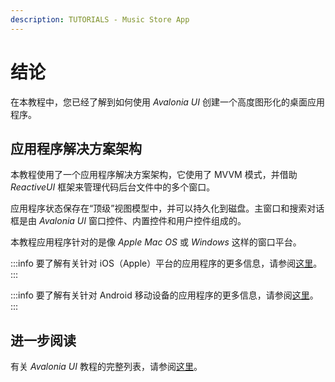 ```yaml
---
description: TUTORIALS - Music Store App
---
```


# 结论

在本教程中，您已经了解到如何使用 _Avalonia UI_ 创建一个高度图形化的桌面应用程序。

## 应用程序解决方案架构

本教程使用了一个应用程序解决方案架构，它使用了 MVVM 模式，并借助 _ReactiveUI_ 框架来管理代码后台文件中的多个窗口。

应用程序状态保存在“顶级”视图模型中，并可以持久化到磁盘。主窗口和搜索对话框是由 _Avalonia UI_ 窗口控件、内置控件和用户控件组成的。

本教程应用程序针对的是像 _Apple Mac OS_ 或 _Windows_ 这样的窗口平台。

:::info
要了解有关针对 iOS（Apple）平台的应用程序的更多信息，请参阅[这里](../../guides/platforms/ios)。
:::

:::info
要了解有关针对 Android 移动设备的应用程序的更多信息，请参阅[这里](../../guides/platforms/android)。
:::

## 进一步阅读

有关 _Avalonia UI_ 教程的完整列表，请参阅[这里](..)。
